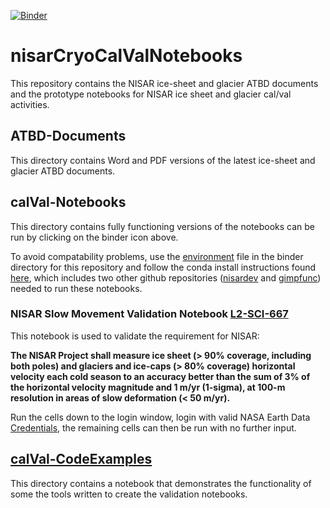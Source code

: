 [![Binder](https://gesis.mybinder.org/badge_logo.svg)](https://gesis.mybinder.org/v2/gh/fastice/nisarCryoCalValNotebooks.git/HEAD)
# nisarCryoCalValNotebooks
This repository contains the NISAR ice-sheet and glacier ATBD documents and the prototype notebooks for NISAR ice sheet and glacier cal/val activities. 

## ATBD-Documents
This directory contains Word and PDF versions of the latest ice-sheet and glacier ATBD documents.

## calVal-Notebooks

This directory contains fully functioning versions of the notebooks can be run by clicking on the binder icon above.

To avoid compatability problems, use the [environment](https://github.com/fastice/nisarCryoCalValNotebooks/blob/main/binder/environment.yml) file in the binder directory for this repository and follow the conda install instructions found [here](https://github.com/fastice/GIMPNotebooks/blob/master/NSIDCLoginNotebook.ipynb), which includes two other github repositories ([nisardev](https://github.com/fastice/nisardev) and [gimpfunc](https://github.com/fastice/gimpfunc)) needed to run these notebooks. 

### NISAR Slow Movement Validation Notebook [L2-SCI-667](https://github.com/fastice/nisarCryoCalValNotebooks/blob/main/L2-SCI-667-SlowMotion.ipynb)

This notebook is used to validate the requirement for NISAR:

**The NISAR Project shall measure ice sheet (> 90% coverage, including both poles) and glaciers and ice-caps (> 80% coverage) horizontal velocity each cold season to an accuracy better than the sum of 3% of the horizontal velocity magnitude and 1 m/yr (1-sigma), at 100-m resolution in areas of slow deformation (< 50 m/yr).**

Run the cells down to the login window, login with valid NASA Earth Data [Credentials](https://urs.earthdata.nasa.gov), the remaining cells can then be run with no further input.  

## [calVal-CodeExamples](https://github.com/fastice/nisarCryoCalValNotebooks/blob/main/nisarExamples.ipynb)

This directory contains a notebook that demonstrates the functionality of some the tools written to create the validation notebooks. 

